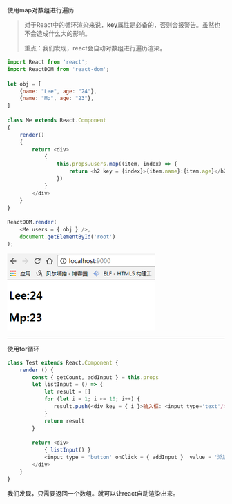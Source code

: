 使用map对数组进行遍历

> 对于React中的循环渲染来说，**key**属性是必备的，否则会报警告。虽然也不会造成什么大的影响。
>
> 重点：我们发现，react会自动对数组进行遍历渲染。

```js
import React from 'react';
import ReactDOM from 'react-dom';

let obj = [
    {name: "Lee", age: "24"},
    {name: "Mp", age: "23"},
]

class Me extends React.Component
{
    render()
    {
        return <div>    
            {
                this.props.users.map((item, index) => {
                    return <h2 key = {index}>{item.name}:{item.age}</h2>
                })
            }
        </div>
    }
}

ReactDOM.render(
    <Me users = { obj } />,
    document.getElementById('root')
);
```

![](/assets/12yogid.png)

---

使用for循环

```js
class Test extends React.Component {
    render () {
        const { getCount, addInput } = this.props
        let listInput = () => {
            let result = []
            for (let i = 1; i <= 10; i++) {
               result.push(<div key = { i }>输入框: <input type='text'/></div>)
            }
            return result
        }

        return <div>
            { listInput() }
            <input type = 'button' onClick = { addInput }  value = '添加'/>
        </div>
    }
}
```

我们发现，只需要返回一个数组。就可以让react自动渲染出来。

